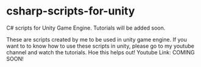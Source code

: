 # csharp-scripts-for-unity
C# scripts for Unity Game Engine. Tutorials will be added soon.

These are scripts created by me to be used in unity game engine. If you want to to know how to use these scripts in unity, please go to my youtube channel and watch the tutorials. Hoe this helps out!
Youtube Link: COMING SOON!
